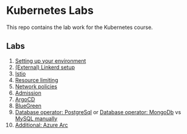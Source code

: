 # Kubernetes Labs

This repo contains the lab work for the Kubernetes course.

## Labs
1. [Setting up your environment](setup-k8s/README.md)
2. [(External) Linkerd setup](linkerd/README.md)
3. [Istio](istio/README.md)
4. [Resource limiting](resource-limiting/README.md)
5. [Network policies](network-policies/README.md)
6. [Admission](admission/README.md)
7. [ArgoCD](argocd/README.md)
8. [BlueGreen](argocd/rollouts-bluegreen-lab.md)
9. [Database operator: PostgreSql](cloudnativepg/README.md) or 
   [Database operator: MongoDb](percona-mongodb/README.md)
   vs
   [MySQL manually](mysql-statefulset-lab)
10. [Additional: Azure Arc](azure-arc/README.md)